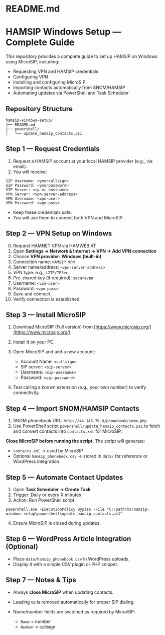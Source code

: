 # README.md

# HAMSIP Windows Setup — Complete Guide

This repository provides a complete guide to set up HAMSIP on Windows using MicroSIP, including:

* Requesting VPN and HAMSIP credentials
* Configuring VPN
* Installing and configuring MicroSIP
* Importing contacts automatically from SNOM/HAMSIP
* Automating updates via PowerShell and Task Scheduler

## Repository Structure

```
hamsip-windows-setup/
├── README.md
├── powershell/
│   └── update_hamsip_contacts.ps1
```

## Step 1 — Request Credentials

1. Request a HAMSIP account at your local HAMSIP provider (e.g., via email).
2. You will receive:

```
SIP Username: <yourcallsign>
SIP Password: <yourpassword>
SIP Server: <ip-or-hostname>
VPN Server: <vpn-server-address>
VPN Username: <vpn-user>
VPN Password: <vpn-pass>
```

* Keep these credentials safe.
* You will use them to connect both VPN and MicroSIP.

## Step 2 — VPN Setup on Windows 

0. Request HAMNET VPN via HAMWEB.AT
1. Open **Settings → Network & Internet → VPN → Add VPN connection**
2. Choose **VPN provider: Windows (built-in)**
3. Connection name: `HAMSIP VPN`
4. Server name/address: `<vpn-server-address>`
5. VPN type: e.g., `L2TP/IPSec`
6. Pre-shared key (if required): `securevpn`
7. Username: `<vpn-user>`
8. Password: `<vpn-pass>`
9. Save and connect.
10. Verify connection is established.

## Step 3 — Install MicroSIP

1. Download MicroSIP (Full version) from [https://www.microsip.org/](https://www.microsip.org/)
2. Install it on your PC.
3. Open MicroSIP and add a new account:

   * Account Name: `<callsign>`
   * SIP server: `<sip-server>`
   * Username: `<sip-username>`
   * Password: `<sip-password>`
4. Test calling a known extension (e.g., your own number) to verify connectivity.

## Step 4 — Import SNOM/HAMSIP Contacts

1. SNOM phonebook URL: `http://44.143.70.8/phonebook/snom.php`
2. Use PowerShell script `powershell/update_hamsip_contacts.ps1` to fetch and convert contacts into `contacts.xml` for MicroSIP.

**Close MicroSIP before running the script.**
The script will generate:

* `contacts.xml` → used by MicroSIP
* Optional `hamsip_phonebook.csv` → stored in `data/` for reference or WordPress integration.

## Step 5 — Automate Contact Updates

1. Open **Task Scheduler → Create Task**
2. Trigger: Daily or every X minutes
3. Action: Run PowerShell script:

```text
powershell.exe -ExecutionPolicy Bypass -File "C:\path\to\hamsip-windows-setup\powershell\update_hamsip_contacts.ps1"
```

4. Ensure MicroSIP is closed during updates.

## Step 6 — WordPress Article Integration (Optional)

* Place `data/hamsip_phonebook.csv` in WordPress uploads.
* Display it with a simple CSV plugin or PHP snippet.

## Step 7 — Notes & Tips

* Always **close MicroSIP** when updating contacts.
* Leading `00` is removed automatically for proper SIP dialing.
* Name/number fields are switched as required by MicroSIP:

  * `Name` = number
  * `Number` = callsign

